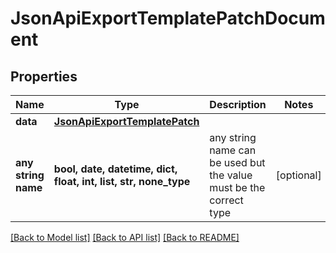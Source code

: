 # JsonApiExportTemplatePatchDocument


## Properties
Name | Type | Description | Notes
------------ | ------------- | ------------- | -------------
**data** | [**JsonApiExportTemplatePatch**](JsonApiExportTemplatePatch.md) |  | 
**any string name** | **bool, date, datetime, dict, float, int, list, str, none_type** | any string name can be used but the value must be the correct type | [optional]

[[Back to Model list]](../README.md#documentation-for-models) [[Back to API list]](../README.md#documentation-for-api-endpoints) [[Back to README]](../README.md)


